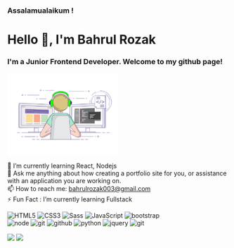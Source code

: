  
### Assalamualaikum !
### <h1>Hello 👋, I'm Bahrul Rozak</h1>
### I'm a Junior Frontend Developer. Welcome to my github page! <br>
<img align="center" alt="GIF" src="https://raw.githubusercontent.com/devSouvik/devSouvik/master/gif3.gif" width="250"/>

 🌱 I’m currently learning React, Nodejs <br> 
 💬 Ask me anything about how creating a portfolio site for you, or assistance with an application you are working on. <br>
 📫 How to reach me: bahrulrozak003@gmail.com <br>
 ⚡ Fun Fact : I’m currently learning Fullstack <br>

![HTML5](https://img.shields.io/badge/html%205-grey?style=for-the-badge&logo=html5&logoColor=white&labelColor=ee1717)
![CSS3](https://img.shields.io/badge/css%203-grey?style=for-the-badge&logo=css3&logoColor=white&labelColor=ee1717)
![Sass](https://img.shields.io/badge/sass-grey?style=for-the-badge&logo=sass&logoColor=white&labelColor=ee1717)
![JavaScript](https://img.shields.io/badge/-JavaScript-grey?style=for-the-badge&logo=javascript&logoColor=white&labelColor=ee1717)
![bootstrap](https://img.shields.io/badge/-bootstrap-grey?style=for-the-badge&logo=bootstrap&logoColor=white&labelColor=ee1717)
<br>
![node](https://img.shields.io/badge/-node-grey?style=for-the-badge&logo=node.js&logoColor=white&labelColor=ee1717)
![git](https://img.shields.io/badge/-git-grey?style=for-the-badge&logo=git&logoColor=white&labelColor=ee1717)
![github](https://img.shields.io/badge/-github-grey?style=for-the-badge&logo=github&logoColor=white&labelColor=ee1717)
![python](https://img.shields.io/badge/-python-grey?style=for-the-badge&logo=python&logoColor=white&labelColor=ee1717)
![jquery](https://img.shields.io/badge/-jquery-grey?style=for-the-badge&logo=jquery&logoColor=white&labelColor=ee1717)
![git](https://img.shields.io/badge/-git-grey?style=for-the-badge&logo=git&logoColor=white&labelColor=ee1717)


<img align="center" src="https://github-readme-stats.vercel.app/api?username=Bahrul-Rozak&title_color=fff&icon_color=ec0505&text_color=ec0505&bg_color=22272E&hide=css%2Chtml&layout=compact"> 
<img align="center" src="https://github-readme-stats.vercel.app/api/top-langs/?username=Bahrul-Rozak&&show_icons=true&title_color=ec0505&icon_color=ec0505&text_color=ffffff&bg_color=22272E&hide=contribs"/>


